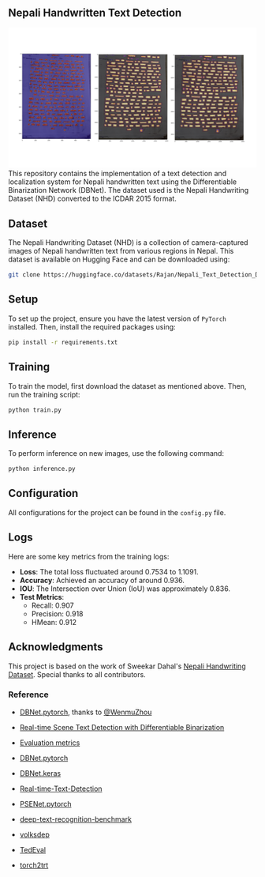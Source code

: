 
## Nepali Handwritten Text Detection

![](sample/page.png)
This repository contains the implementation of a text detection and localization system for Nepali handwritten text using the Differentiable Binarization Network (DBNet). The dataset used is the Nepali Handwriting Dataset (NHD) converted to the ICDAR 2015 format.

## Dataset

The Nepali Handwriting Dataset (NHD) is a collection of camera-captured images of Nepali handwritten text from various regions in Nepal. This dataset is available on Hugging Face and can be downloaded using:

```bash
git clone https://huggingface.co/datasets/Rajan/Nepali_Text_Detection_Dataset
```

## Setup

To set up the project, ensure you have the latest version of ```PyTorch``` installed. Then, install the required packages using:

```bash
pip install -r requirements.txt
```

## Training

To train the model, first download the dataset as mentioned above. Then, run the training script:

```bash
python train.py
```

## Inference

To perform inference on new images, use the following command:

```bash
python inference.py
```

## Configuration

All configurations for the project can be found in the `config.py` file.

## Logs

Here are some key metrics from the training logs:

- **Loss**: The total loss fluctuated around 0.7534 to 1.1091.
- **Accuracy**: Achieved an accuracy of around 0.936.
- **IOU**: The Intersection over Union (IoU) was approximately 0.836.
- **Test Metrics**: 
  - Recall: 0.907
  - Precision: 0.918
  - HMean: 0.912



## Acknowledgments

This project is based on the work of Sweekar Dahal's [Nepali Handwriting Dataset](https://github.com/dahalsweekar/Nepali-Handwritten-Dataset-Major-Collection). Special thanks to all contributors.


### Reference

- [DBNet.pytorch](https://github.com/WenmuZhou/DBNet.pytorch), thanks to [@WenmuZhou](https://github.com/WenmuZhou)

- [Real-time Scene Text Detection with Differentiable Binarization](https://arxiv.org/abs/1911.08947)
- [Evaluation metrics](https://github.com/Megvii-CSG/MegReader/blob/master/concern/icdar2015_eval)
- [DBNet.pytorch](https://github.com/WenmuZhou/DBNet.pytorch)
- [DBNet.keras](https://github.com/xuannianz/DifferentiableBinarization/)
- [Real-time-Text-Detection](https://github.com/SURFZJY/Real-time-Text-Detection)
- [PSENet.pytorch](https://github.com/whai362/PSENet)
- [deep-text-recognition-benchmark](https://github.com/clovaai/deep-text-recognition-benchmark)
- [volksdep](https://github.com/Media-Smart/volksdep)
- [TedEval](https://github.com/clovaai/TedEval)
- [torch2trt](https://github.com/NVIDIA-AI-IOT/torch2trt)
